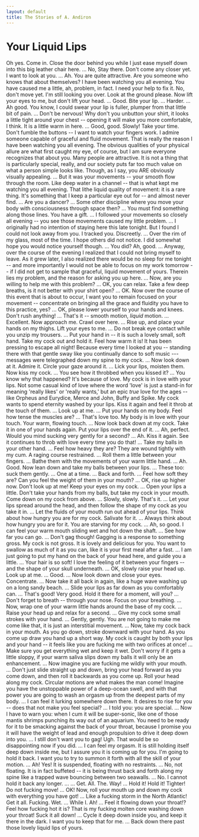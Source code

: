 ```yaml
---
layout: default
title: The Stories of A. Andiron
---
```


# Your Liquid Lips

Oh yes. Come in. Close the door behind you while I just ease myself down into this big leather chair here. ... No, Stay there. Don't come any closer yet. I want to look at you. ...  Ah. You are quite attractive. Are you someone who knows that about themselves? I have been watching you all evening. You have caused me a little, ah, problem, in fact. I need your help to fix it. No, don't move yet. I'm still looking you over. Look at the ground please. Now lift your eyes to me, but don't lift your head. ... Good. Bite your lip. ... Harder. ... Ah good. You know, I could swear your lip is fuller, plumper from that little bit of pain. ... Don't be nervous! Why don't you unbutton your shirt, it looks a little tight around your chest -- opening it will make you more comfortable, I think. It is a little warm in here. ... Good, good. Slowly! Take your time. Don't fumble the buttons -- I want to watch your fingers work. I admire someone capable of graceful and fluid movement. That is really the reason I have been watching you all evening. The obvious qualities of your physical allure are what first caught my eye, of course, but I am sure everyone recognizes that about you. Many people are attractive. It is not a thing that is particularly special, really, and our society puts far too much value on what a person simple looks like. Though, as I say, you ARE obviously visually appealing. ... But it was your movements -- your smooth flow through the room. Like deep water in a channel -- that is what kept me watching you all evening. That lithe liquid quality of movement: it is a rare thing. It's something that I keep a particular eye out for -- and almost never find. ... Are you a dancer? ... Some other discipline where you move your body with consciousness through space then? ... You must find something along those lines. You have a gift. ... I followed your movements so closely all evening -- you see those movements caused my little problem. ... I originally had no intention of staying here this late tonight. But I found I could not look away from you. I tracked you. Discreetly. ... Over the rim of my glass, most of the time. I hope others did not notice. I did somewhat hope you would notice yourself though. ... You did? Ah, good. ... Anyway, over the course of the evening I realized that I could not bring myself to leave. As it grew later, I also realized there would be no sleep for me tonight -- and more importantly I would not be able to focus on my work tomorrow -- if I did not get to sample that graceful, liquid movement of yours. Therein lies my problem, and the reason for asking you up here. ... Now, are you willing to help me with this problem? ... OK, you can relax. Take a few deep breaths, is it not better with your shirt open? ... OK. Now over the course of this event that is about to occur, I want you to remain focused on your movement -- concentrate on bringing all the grace and fluidity you have to this practice, yes? ... OK, please lower yourself to your hands and knees. Don't rush anything! ... That's it -- smooth motion, *liquid* motion. ... Excellent. Now approach me. Crawl over here. ... Rise up, and place your hands on my thighs. Lift your eyes to me. ... Do not break eye contact while you unzip my trousers. ... Put your hand in -- it is such a lovely small, soft hand. Take my cock out and hold it. Feel how warm it is! It has been pressing to escape all night! Because every time I looked at you -- standing there with that gentle sway like you continually dance to soft music --- messages were telegraphed down my spine to my cock. ... Now look down at it. Admire it. Circle your gaze around it. ... Lick your lips, moisten them. Now kiss my cock. ... You see how it throbbed when you kissed it? ... You know why that happened? It's because of love. My cock is in love with your lips. Not some casual kind of love where the word 'love' is just a stand-in for meaning 'really likes' or 'really wants,' but an epic *true* love for the ages -- like Orpheus and Eurydice, Merce and John, Buffy and Spike. My cock wants to spend eternity washed by your lips. Kiss it again and feel it throb at the touch of them. ... Look up at me. ... Put your hands on my body. Feel how tense the muscles are? ... That's love too. My body is in love with your touch. Your warm, flowing touch. ... Now look back down at my cock. Take it in one of your hands again. Put your lips over the end of it. ... Ah, perfect. Would you mind sucking very gently for a second? ... Ah. Kiss it again. See it continues to throb with love every time you do that! ... Take my balls in your other hand. ... Feel how heavy they are? They are wound tightly with my cum. A raging course restrained. ... Roll them a little between your fingers. ... Bathe them with the movements of your warm little hand. ... Ah. Good. Now lean down and take my balls between your lips. ... These too: suck them gently. ... One at a time. ... Back and forth. ... Feel how soft they are? Can you feel the weight of them in your mouth? ... OK, rise up higher now. Don't look up at me! Keep your eyes on my cock. ... Open your lips a little. Don't take your hands from my balls, but take my cock in your mouth. Come down on my cock from above. ... Slowly, slowly. That's it. ... Let your lips spread around the head, and then follow the shape of my cock as you take it in. ... Let the fluids of your mouth run out ahead of your lips. Think about how hungry you are for my cock. Salivate for it. ... Always think about how hungry you are for it. You are starving for my cock. ... Ah, so good. I can feel your warm mouth sliding wet and hot down the shaft. ... See how far you can go. ... Don't gag though! Gagging is a response to something gross. My cock is not gross. It is lovely and delicious for you. You want to swallow as much of it as you can, like it is your first meal after a fast. ... I am just going to put my hand on the back of your head here, and guide you a little. ... Your hair is so soft! I love the feeling of it between your fingers -- and the shape of your skull underneath. ... OK, slowly raise your head up. Look up at me. ... Good. ... Now look down and close your eyes. Concentrate. ... Now take it all back in again, like a huge wave washing up on a long sandy beach. ... Slide your lips as far down as you comfortably can. ... That's good! Very good. Hold it there for a moment, will you? ... Don't forget to breath -- through your nose. Focus on your breathing. ...  Now, wrap one of your warm little hands around the base of my cock. ... Raise your head up and relax for a second. ... Give my cock some small strokes with your hand. ... Gently, gently. You are not going to make me come like that, it is just an interstitial movement. ... Now, take my cock back in your mouth. As you go down, stroke downward with your hand. As you come up draw you hand up a short way. My cock is caught by both your lips and your hand -- it feels like you are fucking me with two orifices at once! ... Make sure you get everything wet and keep it wet. Don't worry if it gets a little sloppy, if your warm saliva slips down my balls it will only be an enhancement. ...  Now imagine you are fucking me wildly with your mouth. ... Don't just slide straight up and down, bring your head forward as you come down, and then roll it backwards as you come up. Roll your head along my cock. Circular motions are what makes the man come! Imagine you have the unstoppable power of a deep-ocean swell, and with that power you are going to wash an orgasm up from the deepest parts of my body. ... I can feel it lurking somewhere down there. It desires to rise for you -- does that not make you feel special? ... I told you: you are special. ... Now I have to warn you: when I cum it will be super-sonic, like one of those mantis shrimps punching its way out of an aquarium. You need to be ready for it to be smacking against the back of your throat, because I promise you it will have the weight of lead and enough propulsion to drive it deep down into you. ... I still don't want you to gag! Ugh. That would be so disappointing now if you did. ...  I can feel my orgasm. It is still holding itself deep down inside me, but I assure you it is coming up for you. I'm going to hold it back. I want you to try to summon it forth with all the skill of your motion. ... Ah! Yes! It is suspended, floating with no restraints. ... No, not floating. It is in fact buffeted -- it is being thrust back and forth along my spine like a trapped wave bouncing between two seawalls. ... No. I cannot hold it back any longer. ... ... Get. All. The. Way! ... Hold it! Hold it! Tighter! Do not fucking move! ... OK! Now, roll your mouth up and down my cock with everything you have got! ... Like a fucking storm in the North Atlantic! Get it all. Fucking. Wet. ... While I. Ah! ... Feel it flowing down your throat!? Feel how fucking hot it is? That is my fucking molten core washing down your throat! Suck it all down! ... Cycle it deep down inside you, and keep it there in the dark. I want you to keep that for me. ... Back down there past those lovely liquid lips of yours.
 
 






